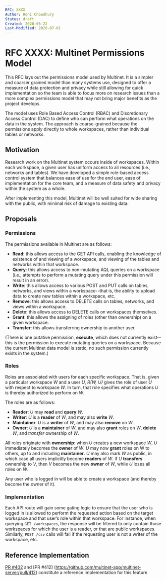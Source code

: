```yaml
---
RFC: XXXX
Author: Roni Choudhury
Status: draft
Created: 2020-05-22
Last-Modified: 2020-07-01
---
```


# RFC XXXX: Multinet Permissions Model

This RFC lays out the permissions model used by Multinet. It is a simpler and
coarser grained model than many systems use, designed to offer a measure of data
protection and privacy while still allowing for quick implementation so the team
is able to focus more on research issues than a more complex permissions model
that may not bring major benefits as the project develops.

The model uses Role Based Access Control (RBAC) and Discretionary Access Control
(DAC) to define who can perform what operations on the data in the system. The
approach is coarse-grained because the permissions apply directly to whole
workspaces, rather than individual tables or networks.

## Motivation

Research work on the Multinet system occurs inside of workspaces. Within each
workspace, a given user has uniform access to all resources (i.e., networks and
tables). We have developed a simple role-based access control system that
balances ease of use for the end user, ease of implementation for the core team,
and a measure of data safety and privacy within the system as a whole.

After implementing this model, Multinet will be well suited for wide sharing
with the public, with minimal risk of damage to existing data.

## Proposals

### Permissions

The permissions available in Multinet are as follows:

- **Read**: this allows access to the GET API calls, enabling the knowledge of
  existence of and viewing of a workspace, and viewing of the tables and
  networks within that workspace.
- **Query**: this allows access to non-mutating AQL queries on a workspace
  (i.e., attempts to perform a mutating query under this permission will result
  in an error).
- **Write**: this allows access to various POST and PUT calls on tables,
  networks, and views within a workspace--that is, the ability to upload data to
  create new tables within a workspace, etc.
- **Remove**: this allows access to DELETE calls on tables, networks, and views
  within a workspace.
- **Delete**: this allows access to DELETE calls on workspaces themselves.
- **Grant**: this allows the assigning of roles (other than ownership) on a
  given workspace.
- **Transfer**: this allows transferring ownership to another user.

(There is one putative permission, **execute**, which does not currently
exist--this is the permission to execute mutating queries on a workspace.
Because the current Multinet data model is static, no such permission currently
exists in the system.)

### Roles

Roles are associated with users for each specific workspace. That is, given a
particular workspace *W* and a user *U*, *R(W, U)* gives the role of user *U*
with respect to workspace *W*. In turn, that role specifies what operations *U*
is thereby authorized to perform on *W*.

The roles are as follows:

- **Reader**: *U* may **read** and **query** *W*.
- **Writer**: *U* is a **reader** of *W*, and may also **write** *W*.
- **Maintainer**: *U* is a **writer** of *W*, and may also **remove** on *W*.
- **Owner**: *U* is a **maintainer** of *W*, and may also **grant** roles on
  *W*, **delete** *W*, and *transfer* ownership of *W*.

All roles originate with **ownership**: when *U* creates a new workspace *W*,
*U* immediately becomes the **owner** of *W*. *U* may now **grant** roles on W
to others, up to and including **maintainer**. *U* may also mark *W* as public,
in which case all users implicitly become **readers** of *W*. If *U*
**transfers** ownership to *V*, then *V* becomes the new **owner** of *W*, while
*U* loses all roles on *W*.

Any user who is logged in will be able to create a workspace (and thereby become
the owner of it).

### Implementation

Each API route will gain some gating logic to ensure that the user who is logged
in is allowed to perform the requested action based on the target workspace and
that user’s role within that workspace. For instance, when querying `GET /workspaces`,
the response will be filtered to only contain those workspaces for
which the user is a reader, or that are public workspaces. Similarly, `POST /csv`
calls will fail if the requesting user is not a writer of the workspace, etc.

## Reference Implementation

[PR #402](https://github.com/multinet-app/multinet-server/pull/402) and [PR #412]
(https://github.com/multinet-app/multinet-server/pull/412) constitute a
reference implementation for this feature.
